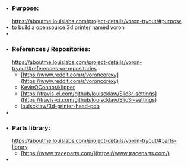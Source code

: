 - ### Purpose:
  https://aboutme.louislabs.com/project-details/voron-tryout/#purpose
- to build a opensource 3d printer named voron
-
- ### References / Repositories:
  https://aboutme.louislabs.com/project-details/voron-tryout/#references-or-repositories
	- [https://www.reddit.com/r/voroncorexy](https://www.reddit.com/r/voroncorexy)
	- [KevinOConnor/klipper](https://www.github.com/KevinOConnor/klipper)
	- [https://travis-ci.com/github/louiscklaw/Slic3r-settings](https://travis-ci.com/github/louiscklaw/Slic3r-settings)
	- [louiscklaw/3d-printer-head-pcb](https://www.github.com/louiscklaw/3d-printer-head-pcb)
-
- ### Parts library:
  https://aboutme.louislabs.com/project-details/voron-tryout/#parts-library
	- [https://www.traceparts.com/](https://www.traceparts.com/)
-